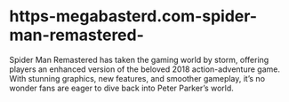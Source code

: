 # https-megabasterd.com-spider-man-remastered-
Spider Man Remastered has taken the gaming world by storm, offering players an enhanced version of the beloved 2018 action-adventure game. With stunning graphics, new features, and smoother gameplay, it’s no wonder fans are eager to dive back into Peter Parker’s world.

